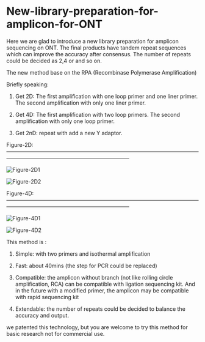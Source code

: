 # New-library-preparation-for-amplicon-for-ONT

  Here we are glad to introduce a new library preparation for amplicon sequencing on ONT. The final products have tandem repeat sequences which can improve the accuracy after consensus. The number of repeats could be decided as 2,4 or and so on.  
  
  The new method base on the RPA (Recombinase Polymerase Amplification)
  
  Briefly speaking:
  
1.	Get 2D:  The first amplification with one loop primer and one liner primer. The second amplification with only one liner primer.

2.	Get 4D:  The first amplification with two loop primers. The second amplification with only one loop primer.

3.	Get 2nD:  repeat with add a new Y adaptor. 


Figure-2D:
———————————————————————————————————————————————————————————

![Figure-2D1](https://github.com/Nicklu-HQ/New-library-preparation-for-amplicon-for-ONT/blob/master/picture/图2_1.JPG)

![Figure-2D2](https://github.com/Nicklu-HQ/New-library-preparation-for-amplicon-for-ONT/blob/master/picture/%E5%9B%BE2_2.JPG)



Figure-4D:
———————————————————————————————————————————————————————————

![Figure-4D1](https://github.com/Nicklu-HQ/New-library-preparation-for-amplicon-for-ONT/blob/master/picture/%E5%9B%BE3.JPG)

![Figure-4D2](https://github.com/Nicklu-HQ/New-library-preparation-for-amplicon-for-ONT/blob/master/picture/%E5%9B%BE4.JPG)




  This method is :

1.	Simple:       with two primers and isothermal amplification

2.	Fast:         about 40mins (the step for PCR could be replaced)  

3.	Compatible:   the amplicon without branch (not like rolling circle amplification, RCA) can be compatible with ligation sequencing kit. And in the future with a modified primer, the amplicon may be compatible with rapid sequencing kit

4.	Extendable:   the number of repeats could be decided to balance the accuracy and output.

  
  
  we patented this technology, but you are welcome to try this method for basic research not for commercial use.

